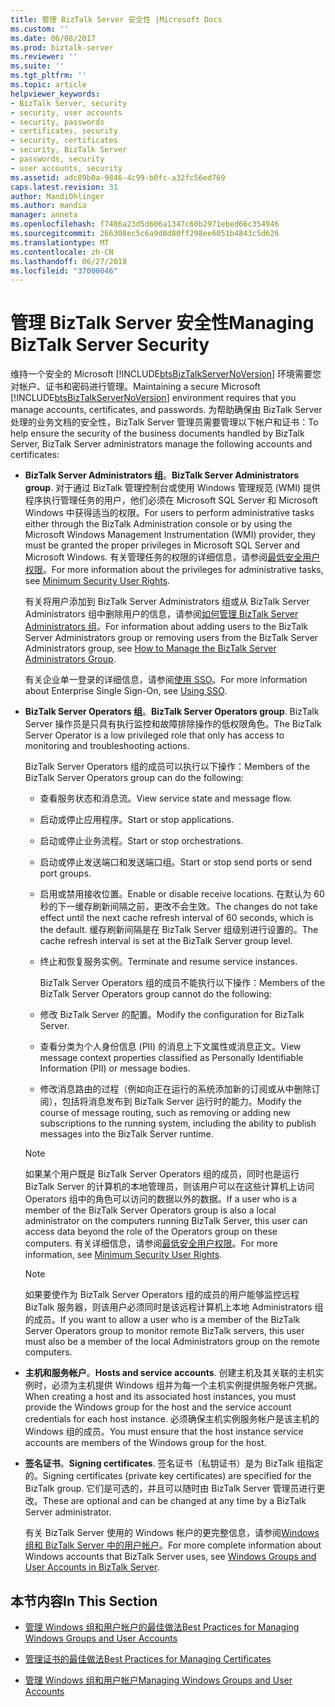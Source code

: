 ```yaml
---
title: 管理 BizTalk Server 安全性 |Microsoft Docs
ms.custom: ''
ms.date: 06/08/2017
ms.prod: biztalk-server
ms.reviewer: ''
ms.suite: ''
ms.tgt_pltfrm: ''
ms.topic: article
helpviewer_keywords:
- BizTalk Server, security
- security, user accounts
- security, passwords
- certificates, security
- security, certificates
- security, BizTalk Server
- passwords, security
- user accounts, security
ms.assetid: adc89b0a-9846-4c99-b0fc-a32fc56ed769
caps.latest.revision: 31
author: MandiOhlinger
ms.author: mandia
manager: anneta
ms.openlocfilehash: f7486a23d5d606a1347c60b2971ebed66c354946
ms.sourcegitcommit: 266308ec5c6a9d8d80ff298ee6051b4843c5d626
ms.translationtype: MT
ms.contentlocale: zh-CN
ms.lasthandoff: 06/27/2018
ms.locfileid: "37000046"
---
```

# <a name="managing-biztalk-server-security"></a><span data-ttu-id="258ef-102">管理 BizTalk Server 安全性</span><span class="sxs-lookup"><span data-stu-id="258ef-102">Managing BizTalk Server Security</span></span>
<span data-ttu-id="258ef-103">维持一个安全的 Microsoft [!INCLUDE[btsBizTalkServerNoVersion](../includes/btsbiztalkservernoversion-md.md)] 环境需要您对帐户、证书和密码进行管理。</span><span class="sxs-lookup"><span data-stu-id="258ef-103">Maintaining a secure Microsoft [!INCLUDE[btsBizTalkServerNoVersion](../includes/btsbiztalkservernoversion-md.md)] environment requires that you manage accounts, certificates, and passwords.</span></span> <span data-ttu-id="258ef-104">为帮助确保由 BizTalk Server 处理的业务文档的安全性，BizTalk Server 管理员需要管理以下帐户和证书：</span><span class="sxs-lookup"><span data-stu-id="258ef-104">To help ensure the security of the business documents handled by BizTalk Server, BizTalk Server administrators manage the following accounts and certificates:</span></span>  
  
- <span data-ttu-id="258ef-105">**BizTalk Server Administrators 组**。</span><span class="sxs-lookup"><span data-stu-id="258ef-105">**BizTalk Server Administrators group**.</span></span> <span data-ttu-id="258ef-106">对于通过 BizTalk 管理控制台或使用 Windows 管理规范 (WMI) 提供程序执行管理任务的用户，他们必须在 Microsoft SQL Server 和 Microsoft Windows 中获得适当的权限。</span><span class="sxs-lookup"><span data-stu-id="258ef-106">For users to perform administrative tasks either through the BizTalk Administration console or by using the Microsoft Windows Management Instrumentation (WMI) provider, they must be granted the proper privileges in Microsoft SQL Server and Microsoft Windows.</span></span> <span data-ttu-id="258ef-107">有关管理任务的权限的详细信息，请参阅[最低安全用户权限](../core/minimum-security-user-rights.md)。</span><span class="sxs-lookup"><span data-stu-id="258ef-107">For more information about the privileges for administrative tasks, see [Minimum Security User Rights](../core/minimum-security-user-rights.md).</span></span>  
  
   <span data-ttu-id="258ef-108">有关将用户添加到 BizTalk Server Administrators 组或从 BizTalk Server Administrators 组中删除用户的信息，请参阅[如何管理 BizTalk Server Administrators 组](../core/how-to-manage-the-biztalk-server-administrators-group.md)。</span><span class="sxs-lookup"><span data-stu-id="258ef-108">For information about adding users to the BizTalk Server Administrators group or removing users from the BizTalk Server Administrators group, see [How to Manage the BizTalk Server Administrators Group](../core/how-to-manage-the-biztalk-server-administrators-group.md).</span></span>  
  
   <span data-ttu-id="258ef-109">有关企业单一登录的详细信息，请参阅[使用 SSO](../core/using-sso.md)。</span><span class="sxs-lookup"><span data-stu-id="258ef-109">For more information about Enterprise Single Sign-On, see [Using SSO](../core/using-sso.md).</span></span>  
  
- <span data-ttu-id="258ef-110">**BizTalk Server Operators 组**。</span><span class="sxs-lookup"><span data-stu-id="258ef-110">**BizTalk Server Operators group**.</span></span> <span data-ttu-id="258ef-111">BizTalk Server 操作员是只具有执行监控和故障排除操作的低权限角色。</span><span class="sxs-lookup"><span data-stu-id="258ef-111">The BizTalk Server Operator is a low privileged role that only has access to monitoring and troubleshooting actions.</span></span>  
  
   <span data-ttu-id="258ef-112">BizTalk Server Operators 组的成员可以执行以下操作：</span><span class="sxs-lookup"><span data-stu-id="258ef-112">Members of the BizTalk Server Operators group can do the following:</span></span>  
  
  - <span data-ttu-id="258ef-113">查看服务状态和消息流。</span><span class="sxs-lookup"><span data-stu-id="258ef-113">View service state and message flow.</span></span>  
  
  - <span data-ttu-id="258ef-114">启动或停止应用程序。</span><span class="sxs-lookup"><span data-stu-id="258ef-114">Start or stop applications.</span></span>  
  
  - <span data-ttu-id="258ef-115">启动或停止业务流程。</span><span class="sxs-lookup"><span data-stu-id="258ef-115">Start or stop orchestrations.</span></span>  
  
  - <span data-ttu-id="258ef-116">启动或停止发送端口和发送端口组。</span><span class="sxs-lookup"><span data-stu-id="258ef-116">Start or stop send ports or send port groups.</span></span>  
  
  - <span data-ttu-id="258ef-117">启用或禁用接收位置。</span><span class="sxs-lookup"><span data-stu-id="258ef-117">Enable or disable receive locations.</span></span> <span data-ttu-id="258ef-118">在默认为 60 秒的下一缓存刷新间隔之前，更改不会生效。</span><span class="sxs-lookup"><span data-stu-id="258ef-118">The changes do not take effect until the next cache refresh interval of 60 seconds, which is the default.</span></span> <span data-ttu-id="258ef-119">缓存刷新间隔是在 BizTalk Server 组级别进行设置的。</span><span class="sxs-lookup"><span data-stu-id="258ef-119">The cache refresh interval is set at the BizTalk Server group level.</span></span>  
  
  - <span data-ttu-id="258ef-120">终止和恢复服务实例。</span><span class="sxs-lookup"><span data-stu-id="258ef-120">Terminate and resume service instances.</span></span>  
  
    <span data-ttu-id="258ef-121">BizTalk Server Operators 组的成员不能执行以下操作：</span><span class="sxs-lookup"><span data-stu-id="258ef-121">Members of the BizTalk Server Operators group cannot do the following:</span></span>  
  
  - <span data-ttu-id="258ef-122">修改 BizTalk Server 的配置。</span><span class="sxs-lookup"><span data-stu-id="258ef-122">Modify the configuration for BizTalk Server.</span></span>  
  
  - <span data-ttu-id="258ef-123">查看分类为个人身份信息 (PII) 的消息上下文属性或消息正文。</span><span class="sxs-lookup"><span data-stu-id="258ef-123">View message context properties classified as Personally Identifiable Information (PII) or message bodies.</span></span>  
  
  - <span data-ttu-id="258ef-124">修改消息路由的过程（例如向正在运行的系统添加新的订阅或从中删除订阅），包括将消息发布到 BizTalk Server 运行时的能力。</span><span class="sxs-lookup"><span data-stu-id="258ef-124">Modify the course of message routing, such as removing or adding new subscriptions to the running system, including the ability to publish messages into the BizTalk Server runtime.</span></span>  
  
  > [!NOTE]
  >  <span data-ttu-id="258ef-125">如果某个用户既是 BizTalk Server Operators 组的成员，同时也是运行 BizTalk Server 的计算机的本地管理员，则该用户可以在这些计算机上访问 Operators 组中的角色可以访问的数据以外的数据。</span><span class="sxs-lookup"><span data-stu-id="258ef-125">If a user who is a member of the BizTalk Server Operators group is also a local administrator on the computers running BizTalk Server, this user can access data beyond the role of the Operators group on these computers.</span></span> <span data-ttu-id="258ef-126">有关详细信息，请参阅[最低安全用户权限](../core/minimum-security-user-rights.md)。</span><span class="sxs-lookup"><span data-stu-id="258ef-126">For more information, see [Minimum Security User Rights](../core/minimum-security-user-rights.md).</span></span>  
  
  > [!NOTE]
  >  <span data-ttu-id="258ef-127">如果要使作为 BizTalk Server Operators 组的成员的用户能够监控远程 BizTalk 服务器，则该用户必须同时是该远程计算机上本地 Administrators 组的成员。</span><span class="sxs-lookup"><span data-stu-id="258ef-127">If you want to allow a user who is a member of the BizTalk Server Operators group to monitor remote BizTalk servers, this user must also be a member of the local Administrators group on the remote computers.</span></span>  
  
- <span data-ttu-id="258ef-128">**主机和服务帐户**。</span><span class="sxs-lookup"><span data-stu-id="258ef-128">**Hosts and service accounts**.</span></span> <span data-ttu-id="258ef-129">创建主机及其关联的主机实例时，必须为主机提供 Windows 组并为每一个主机实例提供服务帐户凭据。</span><span class="sxs-lookup"><span data-stu-id="258ef-129">When creating a host and its associated host instances, you must provide the Windows group for the host and the service account credentials for each host instance.</span></span> <span data-ttu-id="258ef-130">必须确保主机实例服务帐户是该主机的 Windows 组的成员。</span><span class="sxs-lookup"><span data-stu-id="258ef-130">You must ensure that the host instance service accounts are members of the Windows group for the host.</span></span>  
  
- <span data-ttu-id="258ef-131">**签名证书**。</span><span class="sxs-lookup"><span data-stu-id="258ef-131">**Signing certificates**.</span></span> <span data-ttu-id="258ef-132">签名证书（私钥证书）是为 BizTalk 组指定的。</span><span class="sxs-lookup"><span data-stu-id="258ef-132">Signing certificates (private key certificates) are specified for the BizTalk group.</span></span> <span data-ttu-id="258ef-133">它们是可选的，并且可以随时由 BizTalk Server 管理员进行更改。</span><span class="sxs-lookup"><span data-stu-id="258ef-133">These are optional and can be changed at any time by a BizTalk Server administrator.</span></span>  
  
  <span data-ttu-id="258ef-134">有关 BizTalk Server 使用的 Windows 帐户的更完整信息，请参阅[Windows 组和 BizTalk Server 中的用户帐户](../core/windows-groups-and-user-accounts-in-biztalk-server.md)。</span><span class="sxs-lookup"><span data-stu-id="258ef-134">For more complete information about Windows accounts that BizTalk Server uses, see [Windows Groups and User Accounts in BizTalk Server](../core/windows-groups-and-user-accounts-in-biztalk-server.md).</span></span>  
  
## <a name="in-this-section"></a><span data-ttu-id="258ef-135">本节内容</span><span class="sxs-lookup"><span data-stu-id="258ef-135">In This Section</span></span>  
  
-   [<span data-ttu-id="258ef-136">管理 Windows 组和用户帐户的最佳做法</span><span class="sxs-lookup"><span data-stu-id="258ef-136">Best Practices for Managing Windows Groups and User Accounts</span></span>](../core/best-practices-for-managing-windows-groups-and-user-accounts.md)  
  
-   [<span data-ttu-id="258ef-137">管理证书的最佳做法</span><span class="sxs-lookup"><span data-stu-id="258ef-137">Best Practices for Managing Certificates</span></span>](../core/best-practices-for-managing-certificates1.md)  
  
-   [<span data-ttu-id="258ef-138">管理 Windows 组和用户帐户</span><span class="sxs-lookup"><span data-stu-id="258ef-138">Managing Windows Groups and User Accounts</span></span>](../core/managing-windows-groups-and-user-accounts.md)